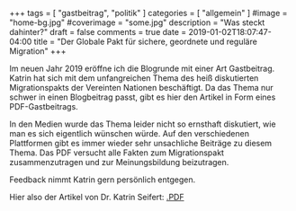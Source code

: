 +++
tags = [
    "gastbeitrag",
    "politik"
    ]
categories = [
    "allgemein"
]
#image = "home-bg.jpg"
#coverimage = "some.jpg"
description = "Was steckt dahinter?"
draft = false
comments = true
date = 2019-01-02T18:07:47-04:00
title = "Der Globale Pakt für sichere, geordnete und reguläre Migration"
+++

Im neuen Jahr 2019 eröffne ich die Blogrunde mit einer Art Gastbeitrag. Katrin hat sich mit dem unfangreichen Thema des heiß diskutierten Migrationspakts der Vereinten Nationen beschäftigt. Da das Thema nur schwer in einen Blogbeitrag passt, gibt es hier den Artikel in Form eines PDF-Gastbeitrags.

In den Medien wurde das Thema leider nicht so ernsthaft diskutiert, wie man es sich eigentlich wünschen würde. Auf den verschiedenen Plattformen gibt es immer wieder sehr unsachliche Beiträge zu diesem Thema. Das PDF versucht alle Fakten zum Migrationspakt zusammenzutragen und zur Meinungsbildung beizutragen.

Feedback nimmt Katrin gern persönlich entgegen.

Hier also der Artikel von Dr. Katrin Seifert: <a href="beitrag.pdf" target="_blank" onclick="ga('send', 'event', 'PDF', 'download', 'Migrationspakt');">.PDF</a>